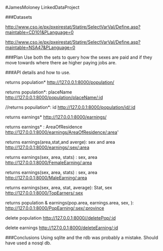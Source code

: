 #JamesMoloney LinkedDataProject


###Datasets

http://www.cso.ie/px/pxeirestat/Statire/SelectVarVal/Define.asp?maintable=CD101&PLanguage=0

http://www.cso.ie/px/pxeirestat/Statire/SelectVarVal/Define.asp?maintable=NSA47&PLanguage=0

###Plan
Use both the sets to query how the sexes are paid and if they move
towards where there ae higher paying jobs are.


###API details and how to use.

returns population*
http://127.0.0.1:8000/population/

returns population*: placeName
http://127.0.0.1:8000/population/placeName/:id

//returns popuilation*: id
http://127.0.0.1:8000/population/id/:id

returns earnings*
http://127.0.0.1:8000/earnings/

returns earnings* : AreaOfResidence
http://127.0.0.1:8000/earnings/AreaOfResidence/:area'

returns earnings(area,stat,and averge): sex and area
http://127.0.0.1:8000/earnings/:sex/:area

returns earnings(sex, area, stats) : sex, area
http://127.0.0.1:8000/FemaleEarning/:area

returns earnings(sex, area, stats) : sex, area
http://127.0.0.1:8000/MaleEarning/:area

returns earnings(sex, area, stat, average): Stat, sex
http://127.0.0.1:8000/TopEarners/:sex

returns population & earnings(pop.area, earnings.area, sex, ):
http://127.0.0.1:8000/PopEarning/:sex/:province

delete population
http://127.0.0.1:8000//deletePop/:id

delete earnings
http://127.0.0.1:8000/deleteEarning/:id


###Conclusions
Using sqlite and the rdb was probably a mistake. Should have used a nosql db.
